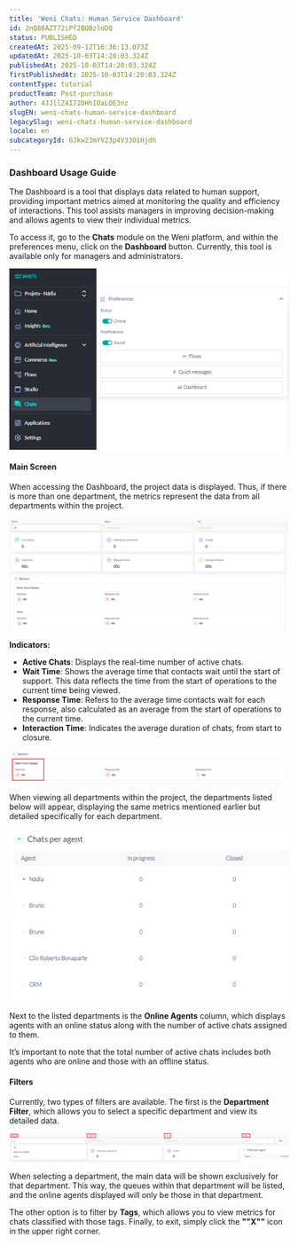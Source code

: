 ```yaml
---
title: 'Weni Chats: Human Service Dashboard'
id: 2nQ88AZT72iPf2BQBzloDQ
status: PUBLISHED
createdAt: 2025-09-12T16:36:13.073Z
updatedAt: 2025-10-03T14:20:03.324Z
publishedAt: 2025-10-03T14:20:03.324Z
firstPublishedAt: 2025-10-03T14:20:03.324Z
contentType: tutorial
productTeam: Post-purchase
author: 4JJllZ4I71DHhIOaLOE3nz
slugEN: weni-chats-human-service-dashboard
legacySlug: weni-chats-human-service-dashboard
locale: en
subcategoryId: 6Jkw23mYV23p4V33O1Hjdh
---
```


### Dashboard Usage Guide

The Dashboard is a tool that displays data related to human support, providing important metrics aimed at monitoring the quality and efficiency of interactions. This tool assists managers in improving decision-making and allows agents to view their individual metrics.

To access it, go to the **Chats** module on the Weni platform, and within the
preferences menu, click on the **Dashboard** button. Currently, this tool is
available only for managers and administrators.

![](https://raw.githubusercontent.com/vtexdocs/help-center-content/refs/heads/main/docs/en/tutorials/weni-by-vtex/chats/weni-chats-human-service-dashboard_1.png)

#### Main Screen

When accessing the Dashboard, the project data is displayed. Thus, if there is
more than one department, the metrics represent the data from all departments
within the project.

![](https://raw.githubusercontent.com/vtexdocs/help-center-content/refs/heads/main/docs/en/tutorials/weni-by-vtex/chats/weni-chats-human-service-dashboard_2.png)

**Indicators:**

- **Active Chats**: Displays the real\-time number of active chats.
- **Wait Time**: Shows the average time that contacts wait until the start of support. This data reflects the time from the start of operations to the current time being viewed.
- **Response Time**: Refers to the average time contacts wait for each response, also calculated as an average from the start of operations to the current time.
- **Interaction Time**: Indicates the average duration of chats, from start to closure.

![](https://raw.githubusercontent.com/vtexdocs/help-center-content/refs/heads/main/docs/en/tutorials/weni-by-vtex/chats/weni-chats-human-service-dashboard_3.png)

When viewing all departments within the project, the departments listed below will appear, displaying the same metrics mentioned earlier but detailed specifically for each department.

![](https://raw.githubusercontent.com/vtexdocs/help-center-content/refs/heads/main/docs/en/tutorials/weni-by-vtex/chats/weni-chats-human-service-dashboard_4.png) 

Next to the listed departments is the **Online Agents** column, which displays agents with an online status along with the number of active chats assigned to them.

It’s important to note that the total number of active chats includes both
agents who are online and those with an offline status.

#### Filters

Currently, two types of filters are available. The first is the **Department
Filter**, which allows you to select a specific department and view its detailed
data.

![](https://raw.githubusercontent.com/vtexdocs/help-center-content/refs/heads/main/docs/en/tutorials/weni-by-vtex/chats/weni-chats-human-service-dashboard_5.png)

When selecting a department, the main data will be shown exclusively for that department. This way, the queues within that department will be listed, and the online agents displayed will only be those in that department.

The other option is to filter by **Tags**, which allows you to view metrics for
chats classified with those tags. Finally, to exit, simply click the **""X""**
icon in the upper right corner.
